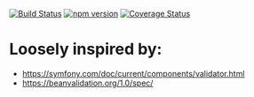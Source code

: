 [![Build Status](https://travis-ci.org/stopsopa/validator.svg?branch=v0.0.43)](https://travis-ci.org/stopsopa/validator)
[![npm version](https://badge.fury.io/js/%40stopsopa%2Fvalidator.svg)](https://badge.fury.io/js/%40stopsopa%2Fvalidator)
[![Coverage Status](https://coveralls.io/repos/github/stopsopa/validator/badge.svg?branch=v0.0.43)](https://coveralls.io/github/stopsopa/validator?branch=v0.0.43)

# Loosely inspired by:
- https://symfony.com/doc/current/components/validator.html
- https://beanvalidation.org/1.0/spec/



